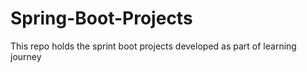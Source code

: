 # Spring-Boot-Projects
This repo holds the sprint boot projects developed as part of learning journey
